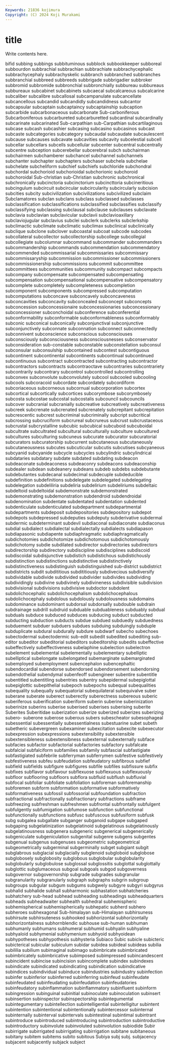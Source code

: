 ```yaml
---
Keywords: 21836 kojimura
Copyright: (C) 2024 Koji Murakami
---
```


# title

Write contents here.



bifid subbing subbings subbituminous subblock subbookkeeper subboreal subbourdon subbrachial subbrachian
subbrachiate subbrachycephalic subbrachycephaly subbrachyskelic subbranch subbranched subbranches subbranchial subbreed subbreeds
subbrigade subbrigadier subbroker subbromid subbromide subbronchial subbronchially subbureau subbureaus subbureaux
subcabinet subcabinets subcaecal subcalcareous subcalcarine subcaliber subcalibre subcallosal subcampanulate subcancellate
subcancellous subcandid subcandidly subcandidness subcantor subcapsular subcaptain subcaptaincy subcaptainship subcaption
subcarbide subcarbonaceous subcarbonate Sub-carboniferous Subcarboniferous subcarbureted subcarburetted subcardinal subcardinally subcarinate
subcarinated Sub-carpathian sub-Carpathian subcartilaginous subcase subcash subcashier subcasing subcasino subcasinos
subcast subcaste subcategories subcategory subcaudal subcaudate subcaulescent subcause subcauses subcavate
subcavities subcavity subcelestial subcell subcellar subcellars subcells subcellular subcenter subcentral
subcentrally subcentre subception subcerebellar subcerebral subch subchairman subchairmen subchamberer subchancel
subchannel subchannels subchanter subchapter subchapters subchaser subchela subchelae subchelate subcheliform
subchief subchiefs subchloride subchondral subchordal subchorioid subchorioidal subchorionic subchoroid subchoroidal
Sub-christian sub-Christian subchronic subchronical subchronically subcinctoria subcinctorium subcincttoria subcineritious subcingulum
subcircuit subcircular subcircularity subcircularly subcision subcities subcity subcivilization subcivilizations subcivilized
subclaim Subclamatores subclan subclans subclass subclassed subclasses subclassification subclassifications subclassified
subclassifies subclassify subclassifying subclassing subclausal subclause subclauses subclavate subclavia subclavian
subclavicular subclavii subclavioaxillary subclaviojugular subclavius subclei subclerk subclerks subclerkship subclimactic
subclimate subclimatic subclimax subclinical subclinically subclique subclone subclover subcoastal subcoat
subcode subcodes subcollateral subcollector subcollectorship subcollege subcollegial subcollegiate subcolumnar subcommand
subcommander subcommanders subcommandership subcommands subcommendation subcommendatory subcommended subcommissarial subcommissaries subcommissary
subcommissaryship subcommission subcommissioner subcommissioners subcommissionership subcommissions subcommit subcommittee subcommittees subcommunities
subcommunity subcompact subcompacts subcompany subcompensate subcompensated subcompensating subcompensation subcompensational subcompensative
subcompensatory subcomplete subcompletely subcompleteness subcompletion subcomponent subcomponents subcompressed subcomputation subcomputations
subconcave subconcavely subconcaveness subconcavities subconcavity subconcealed subconcept subconcepts subconcession subconcessionaire
subconcessionaries subconcessionary subconcessioner subconchoidal subconference subconferential subconformability subconformable subconformableness subconformably
subconic subconical subconically subconjunctival subconjunctive subconjunctively subconnate subconnation subconnect subconnectedly
subconnivent subconscience subconscious subconsciouses subconsciously subconsciousness subconsciousnesses subconservator subconsideration sub-constable
subconstable subconstellation subconsul subconsular subconsulship subcontained subcontest subcontiguous subcontinent subcontinental
subcontinents subcontinual subcontinued subcontinuous subcontract subcontracted subcontracting subcontractor subcontractors subcontracts
subcontraoctave subcontraries subcontrariety subcontrarily subcontrary subcontrol subcontrolled subcontrolling subconvex subconvolute
subconvolutely subcool subcooled subcooling subcools subcoracoid subcordate subcordately subcordiform subcoriaceous
subcorneous subcornual subcorporation subcortex subcortical subcortically subcortices subcorymbose subcorymbosely subcosta
subcostae subcostal subcostalis subcouncil subcouncils subcover subcranial subcranially subcreative subcreatively
subcreativeness subcreek subcrenate subcrenated subcrenately subcrepitant subcrepitation subcrescentic subcrest subcriminal
subcriminally subcript subcritical subcrossing subcruciform subcrureal subcrureus subcrust subcrustaceous subcrustal
subcrystalline subcubic subcubical subcuboid subcuboidal subcultrate subcultrated subcultural subculturally subculture
subcultured subcultures subculturing subcuneus subcurate subcurator subcuratorial subcurators subcuratorship subcurrent
subcutaneous subcutaneously subcutaneousness subcutes subcuticular subcutis subcutises subcyaneous subcyanid subcyanide
subcycle subcycles subcylindric subcylindrical subdataries subdatary subdate subdated subdating subdeacon
subdeaconate subdeaconess subdeaconry subdeacons subdeaconship subdealer subdean subdeanery subdeans subdeb
subdebs subdebutante subdebutantes subdecanal subdecimal subdecuple subdeducible subdefinition subdefinitions subdelegate
subdelegated subdelegating subdelegation subdeliliria subdeliria subdelirium subdeliriums subdeltaic subdeltoid subdeltoidal
subdemonstrate subdemonstrated subdemonstrating subdemonstration subdendroid subdendroidal subdenomination subdentate subdentated subdentation
subdented subdenticulate subdenticulated subdepartment subdepartmental subdepartments subdeposit subdepositories subdepository subdepot
subdepots subdepressed subdeputies subdeputy subderivative subdermal subdermic subdeterminant subdevil subdiaconal
subdiaconate subdiaconus subdial subdialect subdialectal subdialectally subdialects subdiapason subdiapasonic subdiapente
subdiaphragmatic subdiaphragmatically subdichotomies subdichotomize subdichotomous subdichotomously subdichotomy subdie subdilated subdirector
subdirectories subdirectors subdirectorship subdirectory subdiscipline subdisciplines subdiscoid subdiscoidal subdisjunctive subdistich
subdistichous subdistichously subdistinction subdistinctions subdistinctive subdistinctively subdistinctiveness subdistinguish subdistinguished sub-district
subdistrict subdistricts subdit subdititious subdititiously subdivecious subdiversify subdividable subdivide subdivided
subdivider subdivides subdividing subdividingly subdivine subdivinely subdivineness subdivisible subdivision subdivisional
subdivisions subdivisive subdoctor subdolent subdolichocephalic subdolichocephalism subdolichocephalous subdolichocephaly subdolous subdolously
subdolousness subdomains subdominance subdominant subdorsal subdorsally subdouble subdrain subdrainage subdrill
subdruid subduable subduableness subduably subdual subduals subduce subduced subduces subducing
subduct subducted subducting subduction subducts subdue subdued subduedly subduedness subduement
subduer subduers subdues subduing subduingly subduple subduplicate subdural subdurally subdure
subdwarf subecho subechoes subectodermal subectodermic sub-edit subedit subedited subediting sub-editor
subeditor subeditorial subeditors subeditorship subedits subeffective subeffectively subeffectiveness subelaphine subelection
subelectron subelement subelemental subelementally subelementary subelliptic subelliptical subelongate subelongated subemarginate
subemarginated subemployed subemployment subencephalon subencephaltic subendocardial subendorse subendorsed subendorsement subendorsing
subendothelial subendymal subenfeoff subengineer subentire subentitle subentitled subentitling subentries subentry
subepidermal subepiglottal subepiglottic subepithelial subepoch subepochs subequal subequalities subequality subequally
subequatorial subequilateral subequivalve suber suberane suberate suberect suberectly suberectness subereous
suberic suberiferous suberification suberiform suberin suberine suberinization suberinize suberins suberise
suberised suberises suberising suberite Suberites Suberitidae suberization suberize suberized suberizes
suberizing subero- suberone suberose suberous subers subescheator subesophageal subessential subessentially
subessentialness subestuarine subet subeth subetheric subevergreen subexaminer subexcitation subexcite subexecutor
subexpression subexpressions subextensibility subextensible subextensibleness subextensibness subexternal subexternally subface subfacies
subfactor subfactorial subfactories subfactory subfalcate subfalcial subfalciform subfamilies subfamily subfascial
subfastigiate subfastigiated subfebrile subferryman subferrymen subfestive subfestively subfestiveness subfeu subfeudation
subfeudatory subfibrous subfief subfield subfields subfigure subfigures subfile subfiles subfissure
subfix subfixes subflavor subflavour subflexuose subflexuous subflexuously subfloor subflooring subfloors
subflora subfluid subflush subfluvial subfocal subfoliar subfoliate subfoliation subforeman subforemanship
subforemen subform subformation subformative subformatively subformativeness subfossil subfossorial subfoundation subfraction
subfractional subfractionally subfractionary subfractions subframe subfreezing subfreshman subfreshmen subfrontal subfrontally
subfulgent subfulgently subfumigation subfumose subfunction subfunctional subfunctionally subfunctions subfusc subfuscous
subfusiform subfusk subg subgalea subgallate subganger subganoid subgape subgaped subgaping
subgelatinization subgelatinoid subgelatinous subgelatinously subgelatinousness subgenera subgeneric subgenerical subgenerically subgeniculate
subgeniculation subgenital subgenre subgens subgentes subgenual subgenus subgenuses subgeometric subgeometrical
subgeometrically subgerminal subgerminally subget subgiant subgit subglabrous subglacial subglacially subglenoid
subgloboid subglobose subglobosely subglobosity subglobous subglobular subglobularity subglobularly subglobulose subglossal
subglossitis subglottal subglottally subglottic subglumaceous subgoal subgoals subgod subgoverness subgovernor
subgovernorship subgrade subgrades subgranular subgranularity subgranularly subgraph subgraphs subgrin subgroup
subgroups subgular subgum subgums subgwely subgyre subgyri subgyrus subhalid subhalide
subhall subharmonic subhastation subhatcheries subhatchery sub-head subhead subheading subheadings subheadquarters
subheads subheadwaiter subhealth subhedral subhemispheric subhemispherical subhemispherically subhepatic subherd subhero
subheroes subhexagonal Sub-himalayan sub-Himalayan subhirsuness subhirsute subhirsuteness subhooked subhorizontal subhorizontally
subhorizontalness subhornblendic subhouse sub-human subhuman subhumanly subhumans subhumeral subhumid subhyalin
subhyaline subhyaloid subhymenial subhymenium subhyoid subhyoidean subhypotheses subhypothesis subhysteria Subiaco
Subic subicle subicteric subicterical subicular subiculum subidar subidea subideal subideas
subilia subililia subilium subimaginal subimago subimbricate subimbricated subimbricately subimbricative subimposed
subimpressed subincandescent subincident subincise subincision subincomplete subindex subindexes subindicate subindicated
subindicating subindication subindicative subindices subindividual subinduce subindustries subindustry subinfection subinfer
subinferior subinferred subinferring subinfeud subinfeudate subinfeudated subinfeudating subinfeudation subinfeudatories subinfeudatory
subinflammation subinflammatory subinfluent subinform subingression subinguinal subinitial subinoculate subinoculation subinsert
subinsertion subinspector subinspectorship subintegumental subintegumentary subintellection subintelligential subintelligitur subintent subintention
subintentional subintentionally subintercessor subinternal subinternally subinterval subintervals subintestinal subintimal subintrant
subintroduce subintroduced subintroducing subintroduction subintroductive subintroductory subinvolute subinvoluted subinvolution subiodide
Subir subirrigate subirrigated subirrigating subirrigation subitane subitaneous subitany subitem subitems
subito subitous Subiya subj subj. subjacency subjacent subjacently subjack subject
